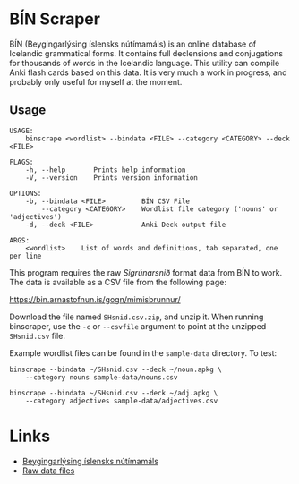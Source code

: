 # BÍN Scraper

BÍN (Beygingarlýsing íslensks nútímamáls) is an online database of
Icelandic grammatical forms. It contains full declensions and
conjugations for thousands of words in the Icelandic language. This
utility can compile Anki flash cards based on this data. It is very
much a work in progress, and probably only useful for myself at the
moment.

## Usage

    USAGE:
        binscrape <wordlist> --bindata <FILE> --category <CATEGORY> --deck <FILE>
    
    FLAGS:
        -h, --help       Prints help information
        -V, --version    Prints version information
    
    OPTIONS:
        -b, --bindata <FILE>         BÍN CSV File
            --category <CATEGORY>    Wordlist file category ('nouns' or 'adjectives')
        -d, --deck <FILE>            Anki Deck output file
    
    ARGS:
        <wordlist>    List of words and definitions, tab separated, one per line

This program requires the raw *Sigrúnarsnið* format data from BÍN to work.
The data is available as a CSV file from the following page:

https://bin.arnastofnun.is/gogn/mimisbrunnur/

Download the file named `SHsnid.csv.zip`, and unzip it. When running
binscraper, use the `-c` or `--csvfile` argument to point at the unzipped
`SHsnid.csv` file.

Example wordlist files can be found in the `sample-data` directory. To test:

    binscrape --bindata ~/SHsnid.csv --deck ~/noun.apkg \
        --category nouns sample-data/nouns.csv

    binscrape --bindata ~/SHsnid.csv --deck ~/adj.apkg \
        --category adjectives sample-data/adjectives.csv

# Links

- [Beygingarlýsing íslensks nútímamáls](https://bin.arnastofnun.is/)
- [Raw data files](https://bin.arnastofnun.is/gogn/mimisbrunnur/)
